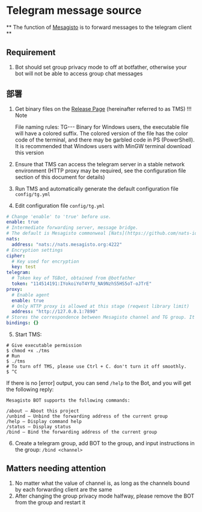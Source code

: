 # Telegram message source

** The function of [Mesagisto](https://github.com/MeowCat-Studio/mesagisto) is to forward messages to the telegram client **

## Requirement

1. Bot should set group privacy mode to off at botfather, otherwise your bot will not be able to access group chat messages

## 部署

1. Get binary files on the [Release Page](https://github.com/MeowCat-Studio/telegram-message-source/releases)  (hereinafter referred to as TMS)
!!! Note

     File naming rules: TG-<schema>-<operating system>-<features>
     Binary for Windows users, the executable file will have a colored suffix. The colored version of the file has the color code of the terminal, and there may be garbled code in PS (PowerShell).
     It is recommended that Windows users with MinGW terminal download this version

1. Ensure that TMS can access the telegram server in a stable network environment (HTTP proxy may be required, see the configuration file section of this document for details)

2. Run TMS and automatically generate the default configuration file `config/tg.yml`

3. Edit configuration file `config/tg.yml`
```yaml
# Change 'enable' to 'true' before use.
enable: true
# Intermediate forwarding server, message bridge.
# The default is Mesagisto commonweal [Nats](https://github.com/nats-io/nats-server) Server
nats:
  address: "nats://nats.mesagisto.org:4222"
# Encryption settings
cipher:
  # Key used for encryption
  key: test
telegram:
  # Token key of TGBot, obtained from @botfather
  token: "114514191:IYokoiYoT4YfU_NA9NzhS5HS5oT-oJTrE"
proxy:
  # Enable agent
  enable: true
  # Only HTTP proxy is allowed at this stage (reqwest library limit)
  address: "http://127.0.0.1:7890"
# Stores the correspondence between Mesagisto channel and TG group. It is empty by default Manual addition is not recommended.
bindings: {}
```

5. Start TMS:
```shell
# Give executable permission
$ chmod +x ./tms
# Run
$ ./tms
# To turn off TMS, please use Ctrl + C. don't turn it off smoothly.
$ ^C
```
If there is no [error] output, you can send `/help` to the Bot, and you will get the following reply:
```
Mesagisto BOT supports the following commands:

/about — About this project
/unbind — Unbind the forwarding address of the current group
/help — Display command help
/status — Display status
/bind — Bind the forwarding address of the current group
```

6. Create a telegram group, add BOT to the group, and input instructions in the group:
`/bind <channel>`

## Matters needing attention

1. No matter what the value of channel is, as long as the channels bound by each forwarding client are the same
2. After changing the group privacy mode halfway, please remove the BOT from the group and restart it